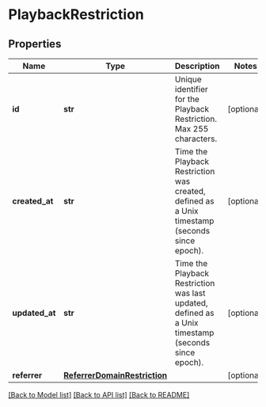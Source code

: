 # PlaybackRestriction

## Properties
Name | Type | Description | Notes
------------ | ------------- | ------------- | -------------
**id** | **str** | Unique identifier for the Playback Restriction. Max 255 characters. | [optional]
**created_at** | **str** | Time the Playback Restriction was created, defined as a Unix timestamp (seconds since epoch). | [optional]
**updated_at** | **str** | Time the Playback Restriction was last updated, defined as a Unix timestamp (seconds since epoch). | [optional]
**referrer** | [**ReferrerDomainRestriction**](ReferrerDomainRestriction.md) |  | [optional]

[[Back to Model list]](../README.md#documentation-for-models) [[Back to API list]](../README.md#documentation-for-api-endpoints) [[Back to README]](../README.md)


